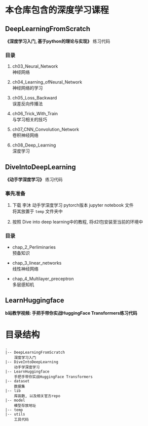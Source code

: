 # 本仓库包含的深度学习课程
## DeepLearningFromScratch
**《深度学习入门, 基于python的理论与实现》** 练习代码

### 目录
1. ch03_Neural_Network
<br>神经网络

1. ch04_Learning_ofNeural_Network
<br>神经网络的学习

1. ch05_Loss_Backward
<br>误差反向传播法

1. ch06_Trick_With_Train
<br>与学习相关的技巧

1. ch07_CNN_Convolution_Network
<br>卷积神经网络

1. ch08_Deep_Learning
<br>深度学习


## DiveIntoDeepLearning
**《动手学深度学习》** 练习代码

### 事先准备
1. 下载 李沐 动手学深度学习 pytorch版本 jupyter notebook 文件<br>将其放置于 `temp` 文件夹中

2. 按照 Dive into deep learning中的教程, 将d2l包安装至当前的环境中

### 目录
* chap_2_Perliminaries
<br>预备知识

* chap_3_linear_networks
<br>线性神经网络

* chap_4_Multilayer_preceptron
<br>多层感知机

## LearnHuggingface
**b站教学视频: 手把手带你实战HuggingFace Transformers练习代码**

# 目录结构
```
.
|-- DeepLearningFromScratch
	深度学习入门
|-- DiveIntoDeepLearning
	动手学深度学习
|-- LearnHuggingface
	手把手带你实战HuggingFace Transformers
|-- dataset
	数据集
|-- lib
	库函数, 以及相关官方repo
|-- model
	模型存放地址
|-- temp
|-- utils
	工具代码
```
